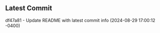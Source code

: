 
## Latest Commit
df47a81 - Update README with latest commit info (2024-08-29 17:00:12 -0400) <Yunxi-Zhou>
